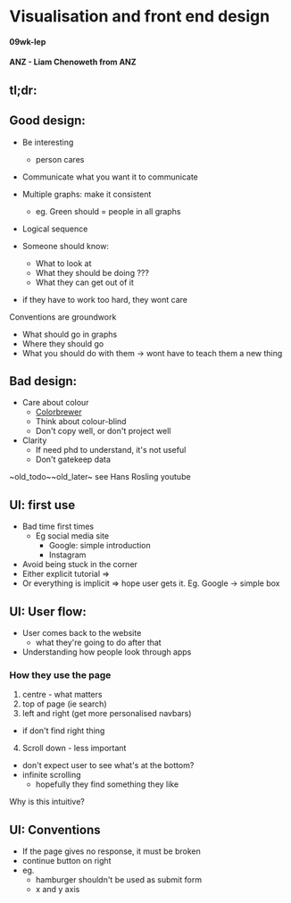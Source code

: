 # Visualisation and front end design
#### 09wk-lep
#### ANZ - Liam Chenoweth from ANZ

## tl;dr:


## Good design:
- Be interesting
  - person cares
- Communicate what you want it to communicate
- Multiple graphs: make it consistent
  - eg. Green should = people in all graphs
- Logical sequence

- Someone should know:
  - What to look at
  - What they should be doing ???
  - What they can get out of it

- if they have to work too hard, they wont care

Conventions are groundwork
  - What should go in graphs
  - Where they should go
  - What you should do with them
  -> wont have to teach them a new thing
  
## Bad design:

- Care about colour
  - [Colorbrewer]
  - Think about colour-blind
  - Don't copy well, or don't project well
- Clarity
  - If need phd to understand, it's not useful
  - Don't gatekeep data

~old_todo~~old_later~ 
see Hans Rosling youtube


## UI: first use
  - Bad time first times
    - Eg social media site
      - Google: simple introduction
      - Instagram
  - Avoid being stuck in the corner
  - Either explicit tutorial
    => 
  - Or everything is implicit 
    => hope user gets it. 
    Eg. Google -> simple box


## UI: User flow:
- User comes back to the website
  - what they're going to do after that
- Understanding how people look through apps

### How they use the page
1. centre - what matters
2. top of page (ie search)
3.  left and right (get more personalised navbars)
  - if don't find right thing
4. Scroll down - less important
  - don't expect user to see what's at the bottom?
  - infinite scrolling
    - hopefully they find something they like

Why is this intuitive?

## UI: Conventions

- If the page gives no response, it must be broken
- continue button on right
- eg. 
  - hamburger shouldn't be used as submit form
  - x and y axis

[Colorbrewer]: Colorbrewer2.org